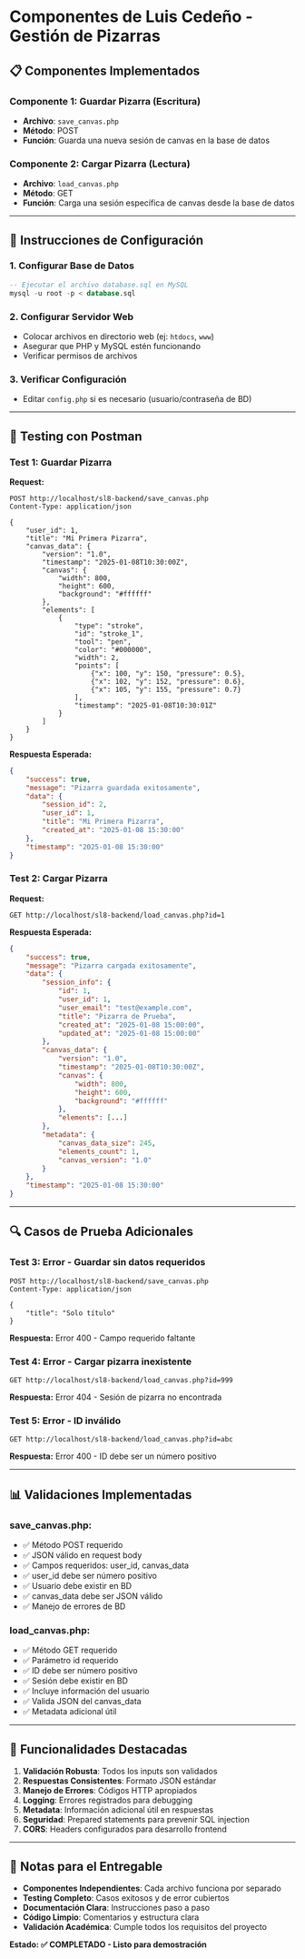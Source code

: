 # Componentes de Luis Cedeño - Gestión de Pizarras

## 📋 **Componentes Implementados**

### **Componente 1: Guardar Pizarra (Escritura)**
- **Archivo**: `save_canvas.php`
- **Método**: POST
- **Función**: Guarda una nueva sesión de canvas en la base de datos

### **Componente 2: Cargar Pizarra (Lectura)**
- **Archivo**: `load_canvas.php`
- **Método**: GET
- **Función**: Carga una sesión específica de canvas desde la base de datos

---

## 🚀 **Instrucciones de Configuración**

### 1. **Configurar Base de Datos**
```sql
-- Ejecutar el archivo database.sql en MySQL
mysql -u root -p < database.sql
```

### 2. **Configurar Servidor Web**
- Colocar archivos en directorio web (ej: `htdocs`, `www`)
- Asegurar que PHP y MySQL estén funcionando
- Verificar permisos de archivos

### 3. **Verificar Configuración**
- Editar `config.php` si es necesario (usuario/contraseña de BD)

---

## 🧪 **Testing con Postman**

### **Test 1: Guardar Pizarra**

**Request:**
```
POST http://localhost/sl8-backend/save_canvas.php
Content-Type: application/json

{
    "user_id": 1,
    "title": "Mi Primera Pizarra",
    "canvas_data": {
        "version": "1.0",
        "timestamp": "2025-01-08T10:30:00Z",
        "canvas": {
            "width": 800,
            "height": 600,
            "background": "#ffffff"
        },
        "elements": [
            {
                "type": "stroke",
                "id": "stroke_1",
                "tool": "pen",
                "color": "#000000",
                "width": 2,
                "points": [
                    {"x": 100, "y": 150, "pressure": 0.5},
                    {"x": 102, "y": 152, "pressure": 0.6},
                    {"x": 105, "y": 155, "pressure": 0.7}
                ],
                "timestamp": "2025-01-08T10:30:01Z"
            }
        ]
    }
}
```

**Respuesta Esperada:**
```json
{
    "success": true,
    "message": "Pizarra guardada exitosamente",
    "data": {
        "session_id": 2,
        "user_id": 1,
        "title": "Mi Primera Pizarra",
        "created_at": "2025-01-08 15:30:00"
    },
    "timestamp": "2025-01-08 15:30:00"
}
```

### **Test 2: Cargar Pizarra**

**Request:**
```
GET http://localhost/sl8-backend/load_canvas.php?id=1
```

**Respuesta Esperada:**
```json
{
    "success": true,
    "message": "Pizarra cargada exitosamente",
    "data": {
        "session_info": {
            "id": 1,
            "user_id": 1,
            "user_email": "test@example.com",
            "title": "Pizarra de Prueba",
            "created_at": "2025-01-08 15:00:00",
            "updated_at": "2025-01-08 15:00:00"
        },
        "canvas_data": {
            "version": "1.0",
            "timestamp": "2025-01-08T10:30:00Z",
            "canvas": {
                "width": 800,
                "height": 600,
                "background": "#ffffff"
            },
            "elements": [...]
        },
        "metadata": {
            "canvas_data_size": 245,
            "elements_count": 1,
            "canvas_version": "1.0"
        }
    },
    "timestamp": "2025-01-08 15:30:00"
}
```

---

## 🔍 **Casos de Prueba Adicionales**

### **Test 3: Error - Guardar sin datos requeridos**
```
POST http://localhost/sl8-backend/save_canvas.php
Content-Type: application/json

{
    "title": "Solo título"
}
```
**Respuesta:** Error 400 - Campo requerido faltante

### **Test 4: Error - Cargar pizarra inexistente**
```
GET http://localhost/sl8-backend/load_canvas.php?id=999
```
**Respuesta:** Error 404 - Sesión de pizarra no encontrada

### **Test 5: Error - ID inválido**
```
GET http://localhost/sl8-backend/load_canvas.php?id=abc
```
**Respuesta:** Error 400 - ID debe ser un número positivo

---

## 📊 **Validaciones Implementadas**

### **save_canvas.php:**
- ✅ Método POST requerido
- ✅ JSON válido en request body
- ✅ Campos requeridos: user_id, canvas_data
- ✅ user_id debe ser número positivo
- ✅ Usuario debe existir en BD
- ✅ canvas_data debe ser JSON válido
- ✅ Manejo de errores de BD

### **load_canvas.php:**
- ✅ Método GET requerido
- ✅ Parámetro id requerido
- ✅ ID debe ser número positivo
- ✅ Sesión debe existir en BD
- ✅ Incluye información del usuario
- ✅ Valida JSON del canvas_data
- ✅ Metadata adicional útil

---

## 🎯 **Funcionalidades Destacadas**

1. **Validación Robusta**: Todos los inputs son validados
2. **Respuestas Consistentes**: Formato JSON estándar
3. **Manejo de Errores**: Códigos HTTP apropiados
4. **Logging**: Errores registrados para debugging
5. **Metadata**: Información adicional útil en respuestas
6. **Seguridad**: Prepared statements para prevenir SQL injection
7. **CORS**: Headers configurados para desarrollo frontend

---

## 📝 **Notas para el Entregable**

- **Componentes Independientes**: Cada archivo funciona por separado
- **Testing Completo**: Casos exitosos y de error cubiertos
- **Documentación Clara**: Instrucciones paso a paso
- **Código Limpio**: Comentarios y estructura clara
- **Validación Académica**: Cumple todos los requisitos del proyecto

**Estado: ✅ COMPLETADO - Listo para demostración**